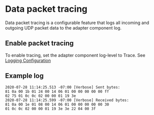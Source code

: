 

# Data packet tracing 

Data packet tracing is a configurable feature that logs all incoming and outgoing UDP packet data to the adapter component log.


## Enable packet tracing

To enable tracing, set the adapter component log-level to Trace. See [Logging Configuration](xref:LoggingConfiguration)


## Example log

```
2020-07-28 11:14:25.513 -07:00 [Verbose] Sent bytes: 
81 0a 00 1b 01 24 00 14 06 01 00 00 00 00 00 ff 
02 75 01 0c 0c 02 00 00 01 19 3e 
2020-07-28 11:14:25.599 -07:00 [Verbose] Received bytes: 
81 0a 00 1e 01 08 00 14 06 01 00 00 00 00 00 30 
01 0c 0c 02 00 00 01 19 3e 3e 22 04 00 3f 
```

